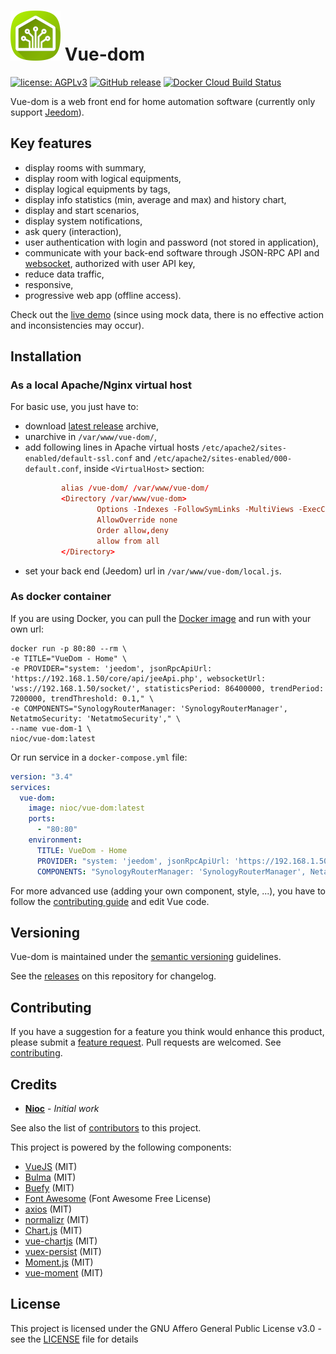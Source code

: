 # ![](/docs/icon.png) Vue-dom

[![license: AGPLv3](https://img.shields.io/badge/license-AGPLv3-blue.svg)](https://www.gnu.org/licenses/agpl-3.0)
[![GitHub release](https://img.shields.io/github/release/nioc/vue-dom.svg)](https://github.com/nioc/vue-dom/releases/latest)
[![Docker Cloud Build Status](https://img.shields.io/docker/cloud/build/nioc/vue-dom)](https://hub.docker.com/r/nioc/vue-dom/builds)

Vue-dom is a web front end for home automation software (currently only support [Jeedom](https://www.jeedom.com)).

## Key features
-    display rooms with summary,
-    display room with logical equipments,
-    display logical equipments by tags,
-    display info statistics (min, average and max) and history chart,
-    display and start scenarios,
-    display system notifications,
-    ask query (interaction),
-    user authentication with login and password (not stored in application),
-    communicate with your back-end software through JSON-RPC API and [websocket](https://github.com/nioc/jeedom-websocket), authorized with user API key,
-    reduce data traffic,
-    responsive,
-    progressive web app (offline access).

Check out the [live demo](https://nioc.github.io/vue-dom/) (since using mock data, there is no effective action and inconsistencies may occur).

## Installation

### As a local Apache/Nginx virtual host

For basic use, you just have to:
-    download [latest release](https://github.com/nioc/vue-dom/releases/latest) archive,
-    unarchive in `/var/www/vue-dom/`,
-    add following lines in Apache virtual hosts `/etc/apache2/sites-enabled/default-ssl.conf` and `/etc/apache2/sites-enabled/000-default.conf`, inside `<VirtualHost>` section:
      ``` conf
              alias /vue-dom/ /var/www/vue-dom/
              <Directory /var/www/vue-dom>
                      Options -Indexes -FollowSymLinks -MultiViews -ExecCGI
                      AllowOverride none
                      Order allow,deny
                      allow from all
              </Directory>
      ```
-   set your back end (Jeedom) url in `/var/www/vue-dom/local.js`.

### As docker container

If you are using Docker, you can pull the [Docker image](https://hub.docker.com/r/nioc/vue-dom) and run with your own url:
```
docker run -p 80:80 --rm \
-e TITLE="VueDom - Home" \
-e PROVIDER="system: 'jeedom', jsonRpcApiUrl: 'https://192.168.1.50/core/api/jeeApi.php', websocketUrl: 'wss://192.168.1.50/socket/', statisticsPeriod: 86400000, trendPeriod: 7200000, trendThreshold: 0.1," \
-e COMPONENTS="SynologyRouterManager: 'SynologyRouterManager', NetatmoSecurity: 'NetatmoSecurity'," \
--name vue-dom-1 \
nioc/vue-dom:latest
```

Or run service in a `docker-compose.yml` file:
``` yml
version: "3.4"
services:
  vue-dom:
    image: nioc/vue-dom:latest
    ports:
      - "80:80"
    environment:
      TITLE: VueDom - Home
      PROVIDER: "system: 'jeedom', jsonRpcApiUrl: 'https://192.168.1.50/core/api/jeeApi.php', websocketUrl: 'wss://192.168.1.50/socket/', statisticsPeriod: 86400000, trendPeriod: 7200000, trendThreshold: 0.1,"
      COMPONENTS: "SynologyRouterManager: 'SynologyRouterManager', NetatmoSecurity: 'NetatmoSecurity',"
```

For more advanced use (adding your own component, style, ...), you have to follow the [contributing guide](CONTRIBUTING.md) and edit Vue code.

## Versioning

Vue-dom is maintained under the [semantic versioning](https://semver.org/) guidelines.

See the [releases](https://github.com/nioc/vue-dom/releases) on this repository for changelog.

## Contributing

If you have a suggestion for a feature you think would enhance this product, please submit a [feature request](https://github.com/nioc/vue-dom/issues/new?labels=enhancement&template=feature_request.md).
Pull requests are welcomed. See [contributing](CONTRIBUTING.md).

## Credits

* **[Nioc](https://github.com/nioc/)** - *Initial work*

See also the list of [contributors](https://github.com/nioc/vue-dom/contributors) to this project.

This project is powered by the following components:
- [VueJS](https://vuejs.org/) (MIT)
- [Bulma](https://bulma.io/) (MIT)
- [Buefy](https://buefy.github.io) (MIT)
- [Font Awesome](https://github.com/FortAwesome/Font-Awesome/) (Font Awesome Free License)
- [axios](https://github.com/axios/axios ) (MIT)
- [normalizr](https://github.com/paularmstrong/normalizr) (MIT)
- [Chart.js](https://www.chartjs.org/) (MIT)
- [vue-chartjs](https://vue-chartjs.org/) (MIT)
- [vuex-persist](https://github.com/championswimmer/vuex-persist) (MIT)
- [Moment.js](https://momentjs.com/) (MIT)
- [vue-moment](https://github.com/brockpetrie/vue-moment) (MIT)

## License

This project is licensed under the GNU Affero General Public License v3.0 - see the [LICENSE](LICENSE.md) file for details
